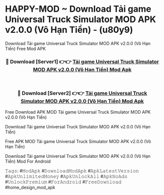 # HAPPY-MOD ~ Download Tải game Universal Truck Simulator MOD APK v2.0.0 (Vô Hạn Tiền) - (u80y9)
Download Tải game Universal Truck Simulator MOD APK v2.0.0 (Vô Hạn Tiền) Free Mod APK

<div align="center">
<h3>🔴 Download [Server1] 👉👉 <a href="https://apk-comot.site?title=Tải_game_Universal_Truck_Simulator_MOD_APK_v2.0.0_(Vô_Hạn_Tiền)">Tải game Universal Truck Simulator MOD APK v2.0.0 (Vô Hạn Tiền) Mod Apk</a></h3><br>

<h3>🔴 Download [Server2] 👉👉 <a href="https://apk-comot.site?title=Tải_game_Universal_Truck_Simulator_MOD_APK_v2.0.0_(Vô_Hạn_Tiền)">Tải game Universal Truck Simulator MOD APK v2.0.0 (Vô Hạn Tiền) Mod Apk</a></h3>
</div>


Free Download APK MOD Tải game Universal Truck Simulator MOD APK v2.0.0 (Vô Hạn Tiền)

Download Tải game Universal Truck Simulator MOD APK v2.0.0 (Vô Hạn Tiền) 

Free APK MOD Tải game Universal Truck Simulator MOD APK v2.0.0 (Vô Hạn Tiền) 

Download Tải game Universal Truck Simulator MOD APK v2.0.0 (Vô Hạn Tiền) Mod For Android

𝚃𝚊𝚐𝚜: #𝙼𝚘𝚍𝙰𝚙𝚔 #𝙳𝚘𝚠𝚗𝚕𝚘𝚊𝚍𝙼𝚘𝚍𝙰𝚙𝚔 #𝙰𝚙𝚔𝙻𝚊𝚝𝚎𝚜𝚝𝚅𝚎𝚛𝚜𝚒𝚘𝚗 #𝙰𝚙𝚔𝚄𝚗𝚕𝚒𝚖𝚒𝚝𝚎𝚍𝙼𝚘𝚗𝚎𝚢 #𝙰𝚙𝚔𝚄𝚗𝚕𝚘𝚌𝚔𝙰𝚕𝚕 #𝙰𝚙𝚔𝙽𝚘𝙰𝚍𝚜 #𝚄𝚗𝚕𝚘𝚌𝚔𝙿𝚛𝚎𝚖𝚒𝚞𝚖 #𝙵𝚘𝚛𝙰𝚗𝚍𝚛𝚘𝚒𝚍 #𝙵𝚛𝚎𝚎𝙳𝚘𝚠𝚗𝚕𝚘𝚊𝚍 #home_design_mod_apk